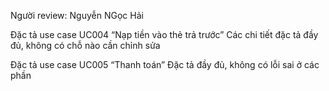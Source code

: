 Người review: Nguyễn NGọc Hải

Đặc tả use case UC004 “Nạp tiền vào thẻ trả trước”
Các chi tiết đặc tả đầy đủ, không có chỗ nào cần chỉnh sửa

Đặc tả use case UC005 “Thanh toán”
Đặc tả đầy đủ, không có lỗi sai ở các phần

